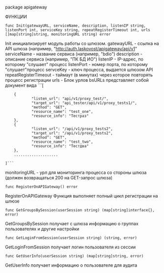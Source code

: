 package apigateway

ФУНКЦИИ

```func Init(gatewayURL, serviceName, description, listenIP string, listenPort int, serviceKey string, repeatRegisterTimeout int, urls []map[string]string, monitoringURL string) error```

Init инициализирует модуль работы со шлюзом. gatewayURL - ссылка на API
    шлюза (например, "http://auth.laskovost/apigateway/api/v1" serviceName -
    название сервиса (например, "bdio") description - описание сервиса
    (например, "ПК БД ИО") listenIP - IP-адрес, по которому "слушает"
    процесс listenPort - номер порта, по которому "слушает"процесс servceKey
    - ключ процесса, выдается шлюзом API repeatRegisterTimeout - таймаут (в
    минутах) через которое повторять процесс регистрации urls - Блок урлов
    bsURLs представляет собой документ вида 
    ```[

        {
                "listen_url": "api/v1/proxy_test/",
                "target_url": "api_tester/api/v1/proxy_tests1/",
                "method": "GET",
                "resource_name": "test_one",
                "resource_info": "Тестраз"
        },
        {
                "listen_url": "/api/v1/proxy_tests2",
                "target_url": "/api/v1/proxy_tests2",
                "method": "GET",
                "resource_name": "test_two",
                "resource_info": "Тестдва"
        },
        ....................

    ]```     
monitoringURL - урл для мониторинга процесса со стороны шлюза (должен возвращаться 200 на GET-запрос шлюза)

```func RegisterOnAPIGateway() error```

RegisterOnAPIGateway Функция выполняет полный цикл регистрации на шлюзе

```func GetGroupsBySession(userSession string) (map[string]interface{}, error)```

GetGroupsBySession получает с шлюза информацию о группах пользователях и другие настройки

```func GetLoginFromSession(userSession string) (string, error)```

GetLoginFromSession получает логин пользователя из сессии

```func GetUserInfo(userSession string) (map[string]string, error)```

GetUserInfo получает информацию о пользователе для аудита
